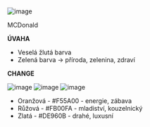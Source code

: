 ###
![image](https://github.com/gyarab/2023_wa_sa_brnak/assets/100611982/0b5f1cb9-7c38-4c1d-9987-d470c7ef489e](https://www.google.com/url?sa=i&url=https%3A%2F%2Fwww.facebook.com%2FMcDonalds.CZ%2F&psig=AOvVaw0ZZ7gbDTH6LN63sI3vw0_9&ust=1696662407047000&source=images&cd=vfe&opi=89978449&ved=0CA8QjRxqFwoTCLC-kJbu4IEDFQAAAAAdAAAAABAI))

MCDonald

**ÚVAHA**

- Veselá žlutá barva 
- Zelená barva -> příroda, zelenina, zdraví


**CHANGE**

![image](https://placehold.co/300x200/F55A00/FFFFFF)
![image](https://placehold.co/300x200/FB00FA/FFFFFF)
![image](https://placehold.co/300x200/DE960B/FFFFFF)
- Oranžová - #F55A00 - energie, zábava
- Růžová - #FB00FA - mladiství, kouzelnický
- Zlatá - #DE960B - drahé, luxusní
###
